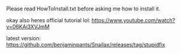 Please read HowToInstall.txt before asking me how to install it.

okay also heres official tutorial lol: https://www.youtube.com/watch?v=06KAi3XVJmM

latest version: https://github.com/benjaminpants/Snailax/releases/tag/stupidfix
